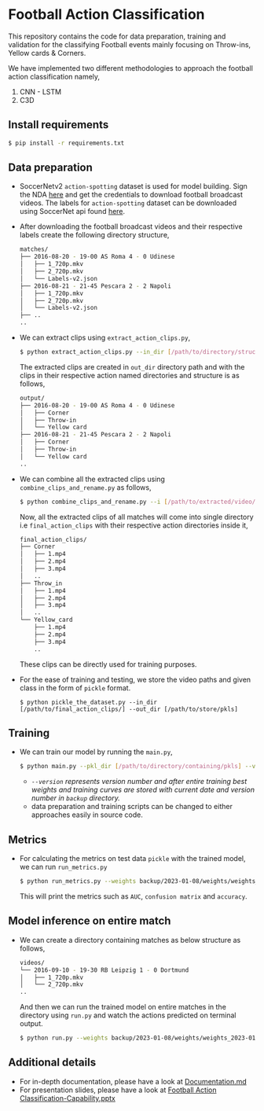 # Football Action Classification 
This repository contains the code for data preparation, training and validation for the classifying Football events mainly focusing on Throw-ins, Yellow cards & Corners.

We have implemented two different methodologies to approach the football action classification namely,
1. CNN - LSTM
2. C3D

## Install requirements

```bash
$ pip install -r requirements.txt
```

## Data preparation

- SoccerNetv2 `action-spotting` dataset is used for model building. Sign the NDA [here](https://silviogiancola.github.io/SoccerNetv2/) and get the credentials to download football broadcast videos. The labels for `action-spotting` dataset can be downloaded using SoccerNet api found [here](https://www.soccer-net.org/data).  

- After downloading the football broadcast videos and their respective labels create the following directory structure,
    ```bash
    matches/
    ├── 2016-08-20 - 19-00 AS Roma 4 - 0 Udinese
    │   ├── 1_720p.mkv
    │   ├── 2_720p.mkv
    │   └── Labels-v2.json
    ├── 2016-08-21 - 21-45 Pescara 2 - 2 Napoli
    │   ├── 1_720p.mkv
    │   ├── 2_720p.mkv
    │   └── Labels-v2.json
    ├── ..
    ..
    ```

- We can extract clips using `extract_action_clips.py`,
    ```bash
    $ python extract_action_clips.py --in_dir [/path/to/directory/structure/shown/above/] --out_dir [/path/to/store/video/clips/]
    ```
   The extracted clips are created in `out_dir` directory path and with the clips in their respective action named directories and structure is as follows,
    ```bash
    output/
    ├── 2016-08-20 - 19-00 AS Roma 4 - 0 Udinese
    │   ├── Corner
    │   ├── Throw-in
    │   └── Yellow card
    ├── 2016-08-21 - 21-45 Pescara 2 - 2 Napoli
    │   ├── Corner
    │   ├── Throw-in
    │   └── Yellow card
    ..
    ```

- We can combine all the extracted clips using `combine_clips_and_rename.py` as follows,
    ```bash
    $ python combine_clips_and_rename.py --i [/path/to/extracted/video/clips]
    ```
    Now, all the extracted clips of all matches will come into single directory i.e `final_action_clips` with their respective action directories inside it,
    ```bash
    final_action_clips/
    ├── Corner
    │   ├── 1.mp4
    │   ├── 2.mp4
    │   ├── 3.mp4
    │   ..
    ├── Throw_in   
    │   ├── 1.mp4
    │   ├── 2.mp4
    │   ├── 3.mp4
    │   ..
    └── Yellow_card
        ├── 1.mp4
        ├── 2.mp4
        ├── 3.mp4
        ..   
    ```
    These clips can be directly used for training purposes.

- For the ease of training and testing, we store the video paths and given class in the form of `pickle` format.
    ```
    $ python pickle_the_dataset.py --in_dir [/path/to/final_action_clips/] --out_dir [/path/to/store/pkls]
    ```

## Training

- We can train our model by running the `main.py`,
    ```bash
    $ python main.py --pkl_dir [/path/to/directory/containing/pkls] --version 1 
    ```
    - *`--version` represents version number and after entire training best weights and training curves are stored with current date and version number in `backup` directory.*
    - data preparation and training scripts can be changed to either approaches easily in source code.

## Metrics

- For calculating the metrics on test data `pickle` with the trained model, we can run `run_metrics.py`
    ```bash
    $ python run_metrics.py --weights backup/2023-01-08/weights/weights_2023-01-08_v1_tf.h5 --test_path [/path/to/directory/containing/pkls]
    ```
    This will print the metrics such as `AUC`, `confusion matrix` and `accuracy`.

## Model inference on entire match

- We can create a directory containing matches as below structure as follows, 
    ```bash
    videos/
    └── 2016-09-10 - 19-30 RB Leipzig 1 - 0 Dortmund
    │   ├── 1_720p.mkv
    │   └── 2_720p.mkv
    ..
    ```
    And then we can run the trained model on entire matches in the directory using `run.py` and watch the actions predicted on terminal output.
    ```bash
    $ python run.py --weights backup/2023-01-08/weights/weights_2023-01-08_v1_tf.h5 --match_dir [/path/to/directory/containing/matches]
    ```

## Additional details
- For in-depth documentation, please have a look at [Documentation.md](./Documentation.md)
- For presentation slides, please have a look at [Football Action Classification-Capability.pptx](./Football%20Action%20Classification%20-%20Capability.pptx)

